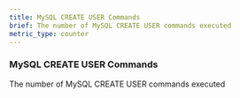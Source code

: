 ```yaml
---
title: MySQL CREATE USER Commands
brief: The number of MySQL CREATE USER commands executed
metric_type: counter
---
```

### MySQL CREATE USER Commands

The number of MySQL CREATE USER commands executed
